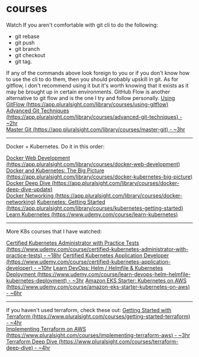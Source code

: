 # courses


Watch If you aren't comfortable with git cli to do the following:
  - git rebase
  - git push
  - git branch
  - git checkout
  - git tag.

If any of the commands above look foreign to you or if you don't know how to use the cli to do them, then you should probably upskill in git. As for gitflow, i don't recommend using it but it's worth knowing that it exists as it may be brought up in certain environments. GitHub Flow is another alternative to git flow and is the one I try and follow personally.
[Using GitFlow (https://app.pluralsight.com/library/courses/using-gitflow)](https://app.pluralsight.com/library/courses/using-gitflow)  
[Advanced Git Techniques (https://app.pluralsight.com/library/courses/advanced-git-techniques) - ~2hr](https://app.pluralsight.com/library/courses/advanced-git-techniques)  
[Master Git (https://app.pluralsight.com/library/courses/master-git) - ~3hr](https://app.pluralsight.com/library/courses/master-git)

---

Docker + Kubernetes. Do it in this order:

[Docker Web Development (https://app.pluralsight.com/library/courses/docker-web-development)](https://app.pluralsight.com/library/courses/docker-web-development)  
[Docker and Kubernetes: The Big Picture (https://app.pluralsight.com/library/courses/docker-kubernetes-big-picture)](https://app.pluralsight.com/library/courses/docker-kubernetes-big-picture)  
[Docker Deep Dive (https://app.pluralsight.com/library/courses/docker-deep-dive-update)](https://app.pluralsight.com/library/courses/docker-deep-dive-update)  
[Docker Networking (https://app.pluralsight.com/library/courses/docker-networking)](https://app.pluralsight.com/library/courses/docker-networking)
[Kubernetes: Getting Started (https://app.pluralsight.com/library/courses/kubernetes-getting-started)](https://app.pluralsight.com/library/courses/kubernetes-getting-started)
[Learn Kubernetes (https://www.udemy.com/course/learn-kubernetes)](https://www.udemy.com/course/learn-kubernetes)  

---

More K8s courses that I have watched:

[Certified Kubernetes Administrator with Practice Tests (https://www.udemy.com/course/certified-kubernetes-administrator-with-practice-tests) - ~18hr](https://www.udemy.com/course/certified-kubernetes-administrator-with-practice-tests)
[Certified Kubernetes Application Developer (https://www.udemy.com/course/certified-kubernetes-application-developer) - ~10hr](https://www.udemy.com/course/certified-kubernetes-application-developer)
[Learn DevOps: Helm / Helmfile & Kubernetes Deployment (https://www.udemy.com/course/learn-devops-helm-helmfile-kubernetes-deployment) - ~3hr](https://www.udemy.com/course/learn-devops-helm-helmfile-kubernetes-deployment)
[Amazon EKS Starter: Kubernetes on AWS (https://www.udemy.com/course/amazon-eks-starter-kubernetes-on-aws) - ~6hr](https://www.udemy.com/course/amazon-eks-starter-kubernetes-on-aws)

---

If you haven't used terraform, check these out:
[Getting Started with Terraform (https://www.pluralsight.com/courses/getting-started-terraform) - ~4hr](https://www.pluralsight.com/courses/getting-started-terraform)  
[Implementing Terraform on AWS (https://www.pluralsight.com/courses/implementing-terraform-aws) - ~3hr](https://www.pluralsight.com/courses/implementing-terraform-aws)  
[Terraform Deep Dive (https://www.pluralsight.com/courses/terraform-deep-dive) - ~4hr](https://www.pluralsight.com/courses/terraform-deep-dive)
